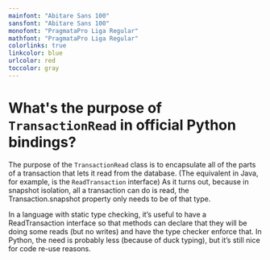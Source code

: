 ```yaml
---
mainfont: "Abitare Sans 100"
sansfont: "Abitare Sans 100"
monofont: "PragmataPro Liga Regular"
mathfont: "PragmataPro Liga Regular"
colorlinks: true
linkcolor: blue
urlcolor: red
toccolor: gray
---
```

# What's the purpose of `TransactionRead` in official Python bindings?

The purpose of the `TransactionRead` class is to encapsulate all of the parts of a transaction that lets it read from the database. (The equivalent in Java, for example, is the `ReadTransaction` interface) As it turns out, because in snapshot isolation, all a transaction can do is read, the Transaction.snapshot property only needs to be of that type.

In a language with static type checking, it’s useful to have a ReadTransaction interface so that methods can declare that they will be doing some reads (but no writes) and have the type checker enforce that. In Python, the need is probably less (because of duck typing), but it’s still nice for code re-use reasons.